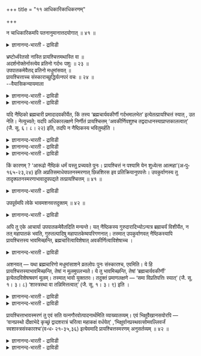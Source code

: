 +++
title = "११ आधिकारिकाधिकरणम्"

+++

न चाधिकारिकमपि पतनानुमानात्तदयोगात् ॥ ४१ ॥  
<details><summary>ज्ञानानन्द-भारती - द्राविडी</summary>

नसाआदिगारिगमबि पदनानुमानात्तदयोगात् ॥ ४१ ॥
</details>

भ्रष्टोर्ध्वरेतसो नास्ति प्रायश्चित्तमथास्ति वा ॥  
अदर्शनोक्तेर्नास्त्येव व्रतिनो गर्दभः पशुः ॥ २३ ॥  
उपपातकमेवैतद् व्रतिनो मधुमांसवत् ॥  
प्रायश्चित्ताच्च संस्काराच्छुद्धिर्यत्नपरं वचः ॥ २४ ॥  
--वैयासिकन्यायमाला

<details><summary>ज्ञानानन्द-भारती - द्राविडी</summary>

नऴुवि विट्ट ऊर्त्वरेदस् आसिरमत्तिलिरुप्पवऩुक्कु पिरायच्चित्तम् किडैयादा? अल्लदु उण्डा? "काणविल्लै" ऎऩ्ऱु सॊल्लि इरुप्पदाल् किडैयादु ताऩ्। विरदिक्कुत्ताऩ् कऴुदै पसु।
</details>

<details><summary>ज्ञानानन्द-भारती - द्राविडी</summary>

विरदिक्कु मदु मांसम् साप्पिडुवदु पोल इदु उबबादगम् ताऩ्। पिरायच्चित्तत्तिऩालुम् मऱुबडियुम् संस्कारम् सॆय्वदिऩालुम् सुत्ति एऱ्पडुम्, (काणविल्लै ऎऩ्ऱ) वार्त्तै यत्ऩत्तैक् कुऱिक्किऱदु।
</details>

यदि नैष्ठिको ब्रह्मचारी प्रमादादवकीर्येत, किं तस्य ‘ब्रह्मचार्यवकीर्णी गर्दभमालभेत’ इत्येतत्प्रायश्चित्तं स्यात् , उत नेति। नेत्युच्यते; यदपि अधिकारलक्षणे निर्णीतं प्रायश्चित्तम् ‘अवकीर्णिपशुश्च तद्वदाधानस्याप्राप्तकालत्वात्’ (जै. सू. ६। ८। २२) इति, तदपि न नैष्ठिकस्य भवितुमर्हति ।

<details><summary>ज्ञानानन्द-भारती - द्राविडी</summary>

(नैष्टिग पिरह्मसारि स्तिरी सङ्गत्ताल् पिरष्ट ऩागिविट्टाल् पिरायस्सित्तम् उण्डा, इल्लैया ऎऩ्ऱु सन्देहम्। इवऩुक्कु पिरायस् सित्तम् तॆरियविल्लै ऎऩ्ऱु स्मिरुदि कूऱुवदाल् पिरायस्सित्तम् किडैयादु। कर्दबबसु आलम्बऩम् ऎऩ्ऱ पिरायस्सित्तम् कल्याणम् सॆय्दुगॊळ्ळप् पोगिऱ उबगुर्वाण पिरह्मसारिक्के तविर नैष्टिग पिरह्मसारिक्कल्ल ऎऩ्ऱु पूर्वबक्षम्।
</details>

<details><summary>ज्ञानानन्द-भारती - द्राविडी</summary>

कुरुविऩ् मऩैवियैच् चेरुवदु महाबादगम् मऱ्ऱ स्तिरीगळैच् चेरुवदु उबबादगम् महा पादगत् तिऱ्कुत्ताऩ् पिरायस्सित्तम् किडैयादु। उबबादगत्तिऱ्कु पिरायस्सित्तम् उण्डु। उबगुर्वाण पिरह्मसारि मदुमांस पक्षणम् सॆय्दाल् अदु उबबादगमाऩदाल् पिरायस्सित्तत्ताल् सुत्ति एऱ्पडुवदुबोल नैष्टिग पिरह्मसारिक्कु परस्तिरी सङ्गमम् उबबादगमाऩदाल् पिरायस्सित्तत्ताल् सुत्ति उण्डु। पिरायस्सित्तत्तैक् काणविल्लै ऎऩ्ऱु सॊऩ्ऩदु पिरह्म सर्यत्तै काप्पाऱ्ऱुवदिल् मिगुन्द सिरत्तै ऎडुत्तुक्कॊळ्ळ वेण्डुम् ऎऩ्बदऱ्काग। इदुबोल् वाऩबिरस्तऩ्, सन्यासि इवर्गळुक्कुम्, पिरायस्सित्तमुण्डु ऎऩ्ऱु सित्तान्दम्)।
</details>

<details><summary>ज्ञानानन्द-भारती - द्राविडी</summary>

नैष्टिग पिरह्मसारी तवऱि अवगीर्णियाग (स्तिरीसङ्गम् सॆय्दवऩाग) एऱ्पट्टाल् अवऩुक्कु 'अवगीर्णियाऩ पिरह्मसारि निर्रुदियै उत्तेसित्तु कऴुदैयै आलम्बऩम् सॆय्यवुम्” ऎऩ्ऱुळ्ळ इन्द पिरायच्चित्तम् उण्डा अल्लदु किडैयादा, ऎऩ्ऱु। किडैयादु ऎऩ्ऱु सॊल्लप्पडुगिऱदु। अदिगार लक्षणत् तिल् "अवगीर्णियिऩ् पसुवुम् अदैप्पोल, आदाऩत्तिऱ्कु कालम् एऱ्पडाददिऩाल्" (जैमिऩि सूत्रम्।VI-८-२१) ऎऩ्ऱु ऎन्द पिरायच्चित्तम् तीर्माऩिक्कप्पट्टिरुक्किऱदो, अदुवुम्गूड नैष्टिगऩुक्कु इरुक्क नियायमिल्लै।
</details>

किं कारणम् ? ‘आरूढो नैष्ठिकं धर्मं यस्तु प्रच्यवते पुनः। प्रायश्चित्तं न पश्यामि येन शुध्येत्स आत्महा’(अ॰पु॰ १६५-२३,२४) इति अप्रतिसमाधेयपतनस्मरणात् छिन्नशिरस इव प्रतिक्रियानुपपत्तेः। उपकुर्वाणस्य तु तादृक्पतनस्मरणाभावादुपपद्यते तत्प्रायश्चित्तम् ॥ ४१ ॥

<details><summary>ज्ञानानन्द-भारती - द्राविडी</summary>

ऎऩ्ऩ कारणम्? "नैष्टिग तर्मत्तैक् कैक् कॊण्डु ऎवऩ् नऴुवुगिऱाऩो अन्द आत्महत्ति सॆय्दवऩ् ऎदिऩाल् सुत्तियडैवाऩो अव्विद पिरायच्चित्तत्तै नाऩ् काणविल्लै” ऎऩ्ऱु परिहारम् सॆय्य मुडियाद पदऩम् (कीऴे विऴुदल्) स्मरिक्कप्पट्टि रुप्पदाल्, तलैयऱुप्पट्टवऩुक्कु पोल, परिहारम् सॆय्वदु पॊरुन्दाददिऩाल्। उबगुर्वाणऩुक्को अव्विद पदऩम् स्मरिक्कप्पडाददिऩाल् अन्द पिरायच्चित्तम् पॊरुन्दुम्।
</details>

उपपूर्वमपि त्वेके भावमशनवत्तदुक्तम् ॥ ४२ ॥  
<details><summary>ज्ञानानन्द-भारती - द्राविडी</summary>

उबबूर्वमबि त्वेगे पावमसऩवत्तदुदिक्तम् ॥ ४२ ॥
</details>

अपि तु एके आचार्या उपपातकमेवैतदिति मन्यन्ते। यत् नैष्ठिकस्य गुरुदारादिभ्योऽन्यत्र ब्रह्मचर्यं विशीर्येत, न तत् महापातकं भवति, गुरुतल्पादिषु महापातकेष्वपरिगणनात्। तस्मात् उपकुर्वाणवत् नैष्ठिकस्यापि प्रायश्चित्तस्य भावमिच्छन्ति, ब्रह्मचारित्वाविशेषात् अवकीर्णित्वाविशेषाच्च ।

<details><summary>ज्ञानानन्द-भारती - द्राविडी</summary>

आऩाल् सिल आसार्यर्गळ् इदु उबबादगम् ताऩ् ऎऩ्ऱु ऎण्णुगिऱार्गळ्। नैष्टिगऩुक्कु कुरुबत्ऩि मुदलियवर् तविर वेऱु इडत्तिल् पिरह्मसर्यम् कॆडुमेयाऩाल्, अदु महाबादगम् आगादु, कुरुदल्बम् मुदलाऩ महाबादगङ्गळिल् कणक्किडप्पडाददिऩाल्। आगैयाल्, उबगुर्वाणऩैप्पोल नैष्टिगऩुक्कुम् पिरायच्चित्तम् उण्डु ऎऩ्ऱु अबिप्पिरायप्पडुगिऱार्गळ्। पिरह्मसारियॆऩ्बदिल् वित्तियासमिल्लाददिऩालुम् अवगीर्णियॆऩ्बदिल् वित्तियासमिल्लाददिऩालुम्।
</details>

अशनवत् — यथा ब्रह्मचारिणो मधुमांसाशने व्रतलोपः पुनः संस्कारश्च, एवमिति। ये हि प्रायश्चित्तस्याभावमिच्छन्ति, तेषां न मूलमुपलभ्यते। ये तु भावमिच्छन्ति, तेषां ‘ब्रह्मचार्यवकीर्णी’ इत्येतदविशेषश्रवणं मूलम्। तस्मात् भावो युक्ततरः। तदुक्तं प्रमाणलक्षणे — ‘समा विप्रतिपत्तिः स्यात्’ (जै. सू. १। ३। ८) ‘शास्त्रस्था वा तन्निमित्तत्वात्’ (जै. सू. १। ३। ९) इति ।

<details><summary>ज्ञानानन्द-भारती - द्राविडी</summary>

"साप्पिडुवदुबोल" : पिरह्मसारि मदु मांसम् साप्पिट्टुविट्टाल् ऎप्पडि विरदलोबमुम् मऱुबडियुम् संस्कारमुम् उण्डो अप्पडिये ऎऩ्ऱु।
</details>

<details><summary>ज्ञानानन्द-भारती - द्राविडी</summary>

ऎवर्गळ् पिरायच्चित्तमिल्लैयॆऩ्ऱु निऩैक्कि ऱार्गळो, अवर्गळुक्कु मूल पिरमाणम् तॆरियविल्लै; उण्डु ऎऩ्ऱु ऎवर्गळ् निऩैक्किऱार्गळो, अवर्गळुक्को पिरह्मसारि अवगीर्णि ऎऩ्ऱु वित्तियासमऩ्ऩियिल् सॊल्लियिरुक्कुम् इदु मूलम्। आगैयाल् उण्डु ऎऩ्बदु ताऩ् मिगवुम् युक्तमायिरुक्किऱदु। इदु पिरमाणलक्ष णत्तिल् विगल्बमाग तोऩ्ऱुवदु “सममाग इरुक्कलाम्” (जैमिऩि सूत्रम्।१-३-८), “सास्तिरत्तिलुळ्ळदु ताऩ् तर्म ञाऩम् अदै निमित्तमायुळ्ळदाल्” (जैमिऩि सूत्रम्।I;३-९) ऎऩ्ऱु सॊल्लप्पट्टिरुक्किऱदु।
</details>

प्रायश्चित्ताभावस्मरणं तु एवं सति यत्नगौरवोत्पादनार्थमिति व्याख्यातव्यम्। एवं भिक्षुवैखानसयोरपि — ‘वानप्रस्थो दीक्षाभेदे कृच्छ्रं द्वादशरात्रं चरित्वा महाकक्षं वर्धयेत्’ ,‘भिक्षुर्वानप्रस्थवत्सोमवल्लिवर्जं स्वशास्त्रसंस्कारश्च’(व॰ध॰ २१-३५,३६) इत्येवमादि प्रायश्चित्तस्मरणम् अनुसर्तव्यम् ॥ ४२ ॥

<details><summary>ज्ञानानन्द-भारती - द्राविडी</summary>

पिरायच्चित्तम् किडैयादॆऩ्ऱु स्मरिक्कप्पट्टि रुप्पदो इव्विदमिरुप्पदाल्, पिरह्मसर्यत्तै काप्पाऱ् ऱुवदिल् अदिगमाऩयत्ऩत्तै उण्डुबण्णुवदऱ्काग ऎऩ्ऱु वियाक्याऩम् सॆय्य वेण्डुम्।
</details>

<details><summary>ज्ञानानन्द-भारती - द्राविडी</summary>

इव्विदमे सऩ्ऩियासि वाऩप्पिरस्तर् इवर्ग ळुक्कुम् “वाऩप्पिरस्तऩ्, तीक्षै कॆडुम् विषयत्तिल्, पऩ्ऩिरण्डु इरवुगळ् किरुच्चिरम् अऩुष्टित्तुविट्टु, पॆरिय कक्षत्तै (पुल्लुम् सॆडियुमुळ्ळ इडत्तै) विरुत्ति सॆय्यवेण्डुम्”, “सऩ्ऩियासि वाऩप्पिरस् तऩैप्पोल सोमलदैयैत् तविर मऱ्ऱ (पॆरिय कक्षत्तै) विरुत्ति सॆय्य वेण्डुम्। तऩ् सास्तिरत्तिल् सॊऩ्ऩ संस्कारमुम्”, ऎऩ्बदु मुदलाऩ पिरायच्चित्तम् स्मरिक्कप्पट्टिरुप्पदु ञाबगप्पडुत्तिक्कॊळ्ळ वेण्डुम्।
</details>

